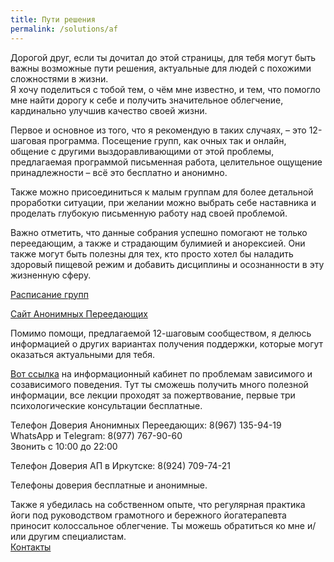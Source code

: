 ```yaml
---
title: Пути решения
permalink: /solutions/af
---
```

Дорогой друг, если ты дочитал до этой страницы, для тебя могут быть важны возможные пути решения, актуальные для людей с похожими сложностями в жизни.  
Я хочу поделиться с тобой тем, о чём мне известно, и тем, что помогло мне найти дорогу к себе и получить значительное облегчение, кардинально улучшив качество своей жизни.

Первое и основное из того, что я рекомендую в таких случаях, – это 12-шаговая программа.
Посещение групп, как очных так и онлайн, общение с другими выздоравливающими от этой проблемы, предлагаемая программой письменная работа, целительное ощущение принадлежности – всё это бесплатно и анонимно.

Также можно присоединиться к малым группам для более детальной проработки ситуации, при желании можно выбрать себе наставника и проделать глубокую письменную работу над своей проблемой.

Важно отметить, что данные собрания успешно помогают не только переедающим, а также и страдающим булимией и анорексией.
Они также могут быть полезны для тех, кто просто хотел бы наладить здоровый пищевой режим и добавить дисциплины и осознанности в эту жизненную сферу.

[Расписание групп](https://overeaters.ru/raspisanie_group/)

[Сайт Анонимных Переедающих](https://overeaters.ru/)

Помимо помощи, предлагаемой 12-шаговым сообществом, я делюсь информацией о других вариантах получения поддержки, которые могут оказаться актуальными для тебя.

[Вот ссылка](https://vk.com/ikc_spb_com) на информационный кабинет по проблемам зависимого и созависимого поведения. Тут ты сможешь получить много полезной информации, все лекции проходят за пожертвование, первые три психологические консультации бесплатные.

Телефон Доверия Анонимных Переедающих: 8(967) 135-94-19  
WhatsApp и Тelegram: 8(977) 767-90-60  
Звонить с 10:00 до 22:00

Телефон Доверия АП в Иркутске: 8(924) 709-74-21

Телефоны доверия бесплатные и анонимные.

Также я убедилась на собственном опыте, что регулярная практика йоги под руководством грамотного и бережного йогатерапевта приносит колоссальное облегчение. Ты можешь обратиться ко мне и/или другим специалистам.  
[Контакты](/contacts)